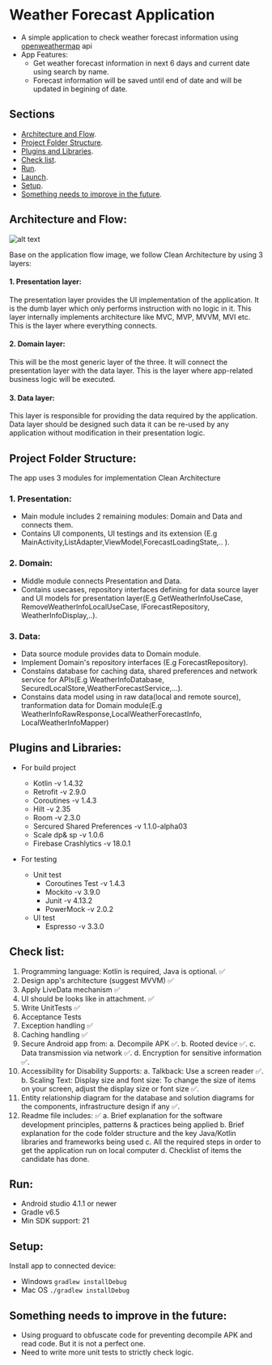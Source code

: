 # Weather Forecast Application

- A simple application to check weather forecast information using [openweathermap](https://openweathermap.org/) api
- App Features:
    - Get weather forecast information in next 6 days and current date using search by name.
    - Forecast information will be saved until end of date and will be updated in begining of date.


## Sections
* [Architecture and Flow](#architecture-and-flow).
* [Project Folder Structure](#project-folder-structure).
* [Plugins and Libraries](#plugins-and-libraries).
* [Check list](#check-list).
* [Run](#run).
* [Launch](#launch).
* [Setup](#setup).
* [Something needs to improve in the future](#something-needs-to-improve-in-the-future).


## Architecture and Flow:
![alt text](https://miro.medium.com/max/1050/1*a-AUcEVdyRJhIepo9JyJBw.png)


Base on the application flow image, we follow Clean Architecture by using 3 layers:
#### 1. Presentation layer:
The presentation layer provides the UI implementation of the application. It is the dumb layer which only performs instruction with no logic in it. This layer internally implements architecture like MVC, MVP, MVVM, MVI etc. This is the layer where everything connects.
#### 2. Domain layer:
This will be the most generic layer of the three. It will connect the presentation layer with the data layer. This is the layer where app-related business logic will be executed.
#### 3. Data layer:
This layer is responsible for providing the data required by the application. Data layer should be designed such data it can be re-used by any application without modification in their presentation logic.


## Project Folder Structure:
The app uses 3 modules for implementation Clean Architecture
### 1. Presentation:
- Main module includes 2 remaining modules: Domain and Data and connects them.
- Contains UI components, UI testings and its extension (E.g MainActivity,ListAdapter,ViewModel,ForecastLoadingState,.. ).

### 2. Domain:
- Middle module connects Presentation and Data.
- Contains usecases, repository interfaces defining for data source layer and UI models for presentation layer(E.g GetWeatherInfoUseCase, RemoveWeatherInfoLocalUseCase, IForecastRepository, WeatherInfoDisplay,..).

### 3. Data:
- Data source module provides data to Domain module.
- Implement Domain's repository interfaces (E.g ForecastRepository).
- Constains database for caching data, shared preferences and network service for APIs(E.g WeatherInfoDatabase, SecuredLocalStore,WeatherForecastService,...).
- Constains data model using in raw data(local and remote source), tranformation data for Domain module(E.g WeatherInfoRawResponse,LocalWeatherForecastInfo, LocalWeatherInfoMapper)


## Plugins and Libraries:
- For build project
    - Kotlin -v 1.4.32
    - Retrofit -v 2.9.0
    - Coroutines -v 1.4.3
    - Hilt -v 2.35
    - Room -v 2.3.0
    - Sercured Shared Preferences -v 1.1.0-alpha03
    - Scale dp& sp -v 1.0.6
    - Firebase Crashlytics -v 18.0.1

- For testing
    - Unit test
        - Coroutines Test -v 1.4.3
        - Mockito -v 3.9.0
        - Junit -v 4.13.2
        - PowerMock -v 2.0.2
    - UI test
        - Espresso -v 3.3.0


## Check list:
1. Programming language: Kotlin is required, Java is optional. ✅
2. Design app's architecture (suggest MVVM) ✅
3. Apply LiveData mechanism ✅
4. UI should be looks like in attachment. ✅
5. Write UnitTests ✅
6. Acceptance Tests
7. Exception handling ✅
8. Caching handling ✅
9. Secure Android app from:
    a. Decompile APK ✅.
    b. Rooted device ✅.
    c. Data transmission via network ✅.
    d. Encryption for sensitive information ✅.
10. Accessibility for Disability Supports:
    a. Talkback: Use a screen reader ✅.
    b. Scaling Text: Display size and font size: To change the size of items on your screen, adjust the display size or font size ✅.
11. Entity relationship diagram for the database and solution diagrams for the components, infrastructure design if any ✅.
12. Readme file includes: ✅
    a. Brief explanation for the software development principles, patterns & practices being applied
    b. Brief explanation for the code folder structure and the key Java/Kotlin libraries and frameworks being used
    c. All the required steps in order to get the application run on local computer
    d. Checklist of items the candidate has done.

## Run:
* Android studio 4.1.1 or newer
* Gradle v6.5
* Min SDK support: 21

## Setup:
Install app to connected device:
- Windows
      `gradlew installDebug`
- Mac OS
      `./gradlew installDebug`

## Something needs to improve in the future:
- Using proguard to obfuscate code for preventing decompile APK and read code. But it is not a perfect one.
- Need to write more unit tests to strictly check logic.
